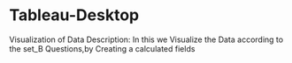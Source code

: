 # Tableau-Desktop
Visualization of Data
Description: In this we Visualize the Data according to the set_B Questions,by Creating a calculated fields
